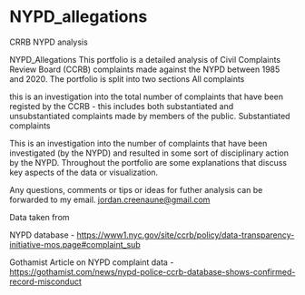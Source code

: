 # NYPD_allegations
 CRRB NYPD analysis


NYPD_Allegations
This portfolio is a detailed analysis of Civil Complaints Review Board (CCRB) complaints made against the NYPD between 1985 and 2020.
The portfolio is split into two sections
All complaints

this is an investigation into the total number of complaints that have been registed by the CCRB - this includes both substantiated and unsubstantiated complaints made by members of the public.
Substantiated complaints

This is an investigation into the number of complaints that have been investigated (by the NYPD) and resulted in some sort of disciplinary action by the NYPD.
Throughout the portfolio are some explanations that discuss key aspects of the data or visualization.

Any questions, comments or tips or ideas for futher analysis can be forwarded to my email. jordan.creenaune@gmail.com

Data taken from

NYPD database - https://www1.nyc.gov/site/ccrb/policy/data-transparency-initiative-mos.page#complaint_sub

Gothamist Article on NYPD complaint data - https://gothamist.com/news/nypd-police-ccrb-database-shows-confirmed-record-misconduct
